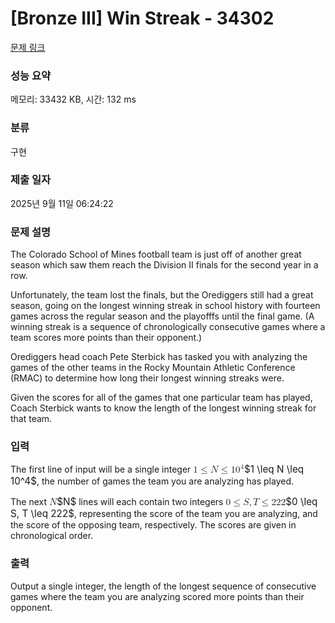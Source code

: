 # [Bronze III] Win Streak - 34302 

[문제 링크](https://www.acmicpc.net/problem/34302) 

### 성능 요약

메모리: 33432 KB, 시간: 132 ms

### 분류

구현

### 제출 일자

2025년 9월 11일 06:24:22

### 문제 설명

<p>The Colorado School of Mines football team is just off of another great season which saw them reach the Division II finals for the second year in a row.</p>

<p>Unfortunately, the team lost the finals, but the Orediggers still had a great season, going on the longest winning streak in school history with fourteen games across the regular season and the playofffs until the final game. (A winning streak is a sequence of chronologically consecutive games where a team scores more points than their opponent.)</p>

<p>Orediggers head coach Pete Sterbick has tasked you with analyzing the games of the other teams in the Rocky Mountain Athletic Conference (RMAC) to determine how long their longest winning streaks were.</p>

<p>Given the scores for all of the games that one particular team has played, Coach Sterbick wants to know the length of the longest winning streak for that team.</p>

### 입력 

 <p>The first line of input will be a single integer <mjx-container class="MathJax" jax="CHTML" style="font-size: 109%; position: relative;"><mjx-math class="MJX-TEX" aria-hidden="true"><mjx-mn class="mjx-n"><mjx-c class="mjx-c31"></mjx-c></mjx-mn><mjx-mo class="mjx-n" space="4"><mjx-c class="mjx-c2264"></mjx-c></mjx-mo><mjx-mi class="mjx-i" space="4"><mjx-c class="mjx-c1D441 TEX-I"></mjx-c></mjx-mi><mjx-mo class="mjx-n" space="4"><mjx-c class="mjx-c2264"></mjx-c></mjx-mo><mjx-msup space="4"><mjx-mn class="mjx-n"><mjx-c class="mjx-c31"></mjx-c><mjx-c class="mjx-c30"></mjx-c></mjx-mn><mjx-script style="vertical-align: 0.393em;"><mjx-mn class="mjx-n" size="s"><mjx-c class="mjx-c34"></mjx-c></mjx-mn></mjx-script></mjx-msup></mjx-math><mjx-assistive-mml unselectable="on" display="inline"><math xmlns="http://www.w3.org/1998/Math/MathML"><mn>1</mn><mo>≤</mo><mi>N</mi><mo>≤</mo><msup><mn>10</mn><mn>4</mn></msup></math></mjx-assistive-mml><span aria-hidden="true" class="no-mathjax mjx-copytext">$1 \leq N \leq 10^4$</span></mjx-container>, the number of games the team you are analyzing has played.</p>

<p>The next <mjx-container class="MathJax" jax="CHTML" style="font-size: 109%; position: relative;"><mjx-math class="MJX-TEX" aria-hidden="true"><mjx-mi class="mjx-i"><mjx-c class="mjx-c1D441 TEX-I"></mjx-c></mjx-mi></mjx-math><mjx-assistive-mml unselectable="on" display="inline"><math xmlns="http://www.w3.org/1998/Math/MathML"><mi>N</mi></math></mjx-assistive-mml><span aria-hidden="true" class="no-mathjax mjx-copytext">$N$</span></mjx-container> lines will each contain two integers <mjx-container class="MathJax" jax="CHTML" style="font-size: 109%; position: relative;"><mjx-math class="MJX-TEX" aria-hidden="true"><mjx-mn class="mjx-n"><mjx-c class="mjx-c30"></mjx-c></mjx-mn><mjx-mo class="mjx-n" space="4"><mjx-c class="mjx-c2264"></mjx-c></mjx-mo><mjx-mi class="mjx-i" space="4"><mjx-c class="mjx-c1D446 TEX-I"></mjx-c></mjx-mi><mjx-mo class="mjx-n"><mjx-c class="mjx-c2C"></mjx-c></mjx-mo><mjx-mi class="mjx-i" space="2"><mjx-c class="mjx-c1D447 TEX-I"></mjx-c></mjx-mi><mjx-mo class="mjx-n" space="4"><mjx-c class="mjx-c2264"></mjx-c></mjx-mo><mjx-mn class="mjx-n" space="4"><mjx-c class="mjx-c32"></mjx-c><mjx-c class="mjx-c32"></mjx-c><mjx-c class="mjx-c32"></mjx-c></mjx-mn></mjx-math><mjx-assistive-mml unselectable="on" display="inline"><math xmlns="http://www.w3.org/1998/Math/MathML"><mn>0</mn><mo>≤</mo><mi>S</mi><mo>,</mo><mi>T</mi><mo>≤</mo><mn>222</mn></math></mjx-assistive-mml><span aria-hidden="true" class="no-mathjax mjx-copytext">$0 \leq S, T \leq 222$</span></mjx-container>, representing the score of the team you are analyzing, and the score of the opposing team, respectively. The scores are given in chronological order.</p>

### 출력 

 <p>Output a single integer, the length of the longest sequence of consecutive games where the team you are analyzing scored more points than their opponent.</p>

